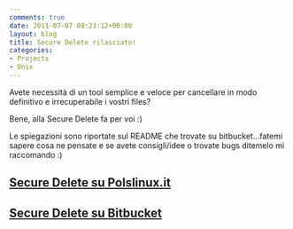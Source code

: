 ```yaml
---
comments: true
date: 2011-07-07 08:23:12+00:00
layout: blog
title: Secure Delete rilasciato!
categories:
- Projects
- Unix
---
```


Avete necessità di un tool semplice e veloce per cancellare in modo definitivo e irrecuperabile i vostri files?

Bene, alla Secure Delete fa per voi :)

Le spiegazioni sono riportate sul README che trovate su bitbucket...fatemi sapere cosa ne pensate e se avete consigli/idee o trovate bugs ditemelo mi raccomando :)


## [Secure Delete su Polslinux.it](http://www.polslinux.it/secure-delete/)




## [Secure Delete su Bitbucket](https://bitbucket.org/polslinux/secure-delete)
